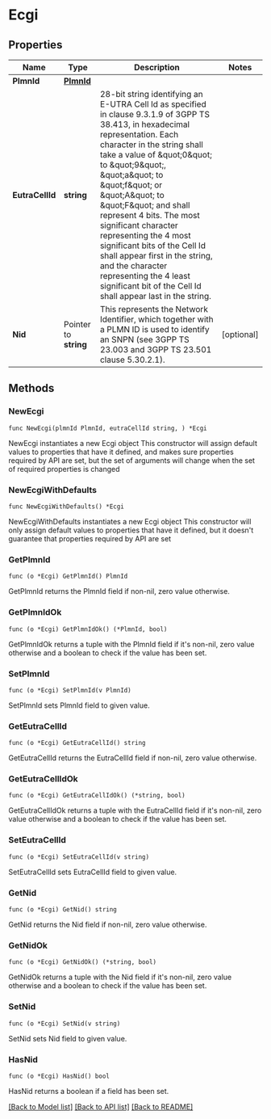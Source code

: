 # Ecgi

## Properties

Name | Type | Description | Notes
------------ | ------------- | ------------- | -------------
**PlmnId** | [**PlmnId**](PlmnId.md) |  | 
**EutraCellId** | **string** | 28-bit string identifying an E-UTRA Cell Id as specified in clause 9.3.1.9 of  3GPP TS 38.413, in hexadecimal representation. Each character in the string shall take a  value of \&quot;0\&quot; to \&quot;9\&quot;, \&quot;a\&quot; to \&quot;f\&quot; or \&quot;A\&quot; to \&quot;F\&quot; and shall represent 4 bits. The most  significant character representing the 4 most significant bits of the Cell Id shall appear  first in the string, and the character representing the 4 least significant bit of the  Cell Id shall appear last in the string.   | 
**Nid** | Pointer to **string** | This represents the Network Identifier, which together with a PLMN ID is used to identify an SNPN (see 3GPP TS 23.003 and 3GPP TS 23.501 clause 5.30.2.1). | [optional] 

## Methods

### NewEcgi

`func NewEcgi(plmnId PlmnId, eutraCellId string, ) *Ecgi`

NewEcgi instantiates a new Ecgi object
This constructor will assign default values to properties that have it defined,
and makes sure properties required by API are set, but the set of arguments
will change when the set of required properties is changed

### NewEcgiWithDefaults

`func NewEcgiWithDefaults() *Ecgi`

NewEcgiWithDefaults instantiates a new Ecgi object
This constructor will only assign default values to properties that have it defined,
but it doesn't guarantee that properties required by API are set

### GetPlmnId

`func (o *Ecgi) GetPlmnId() PlmnId`

GetPlmnId returns the PlmnId field if non-nil, zero value otherwise.

### GetPlmnIdOk

`func (o *Ecgi) GetPlmnIdOk() (*PlmnId, bool)`

GetPlmnIdOk returns a tuple with the PlmnId field if it's non-nil, zero value otherwise
and a boolean to check if the value has been set.

### SetPlmnId

`func (o *Ecgi) SetPlmnId(v PlmnId)`

SetPlmnId sets PlmnId field to given value.


### GetEutraCellId

`func (o *Ecgi) GetEutraCellId() string`

GetEutraCellId returns the EutraCellId field if non-nil, zero value otherwise.

### GetEutraCellIdOk

`func (o *Ecgi) GetEutraCellIdOk() (*string, bool)`

GetEutraCellIdOk returns a tuple with the EutraCellId field if it's non-nil, zero value otherwise
and a boolean to check if the value has been set.

### SetEutraCellId

`func (o *Ecgi) SetEutraCellId(v string)`

SetEutraCellId sets EutraCellId field to given value.


### GetNid

`func (o *Ecgi) GetNid() string`

GetNid returns the Nid field if non-nil, zero value otherwise.

### GetNidOk

`func (o *Ecgi) GetNidOk() (*string, bool)`

GetNidOk returns a tuple with the Nid field if it's non-nil, zero value otherwise
and a boolean to check if the value has been set.

### SetNid

`func (o *Ecgi) SetNid(v string)`

SetNid sets Nid field to given value.

### HasNid

`func (o *Ecgi) HasNid() bool`

HasNid returns a boolean if a field has been set.


[[Back to Model list]](../README.md#documentation-for-models) [[Back to API list]](../README.md#documentation-for-api-endpoints) [[Back to README]](../README.md)


